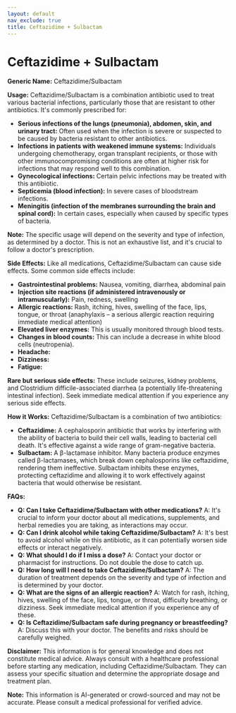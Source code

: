 ```yaml
---
layout: default
nav_exclude: true
title: Ceftazidime + Sulbactam
---
```


# Ceftazidime + Sulbactam

**Generic Name:** Ceftazidime/Sulbactam

**Usage:** Ceftazidime/Sulbactam is a combination antibiotic used to treat various bacterial infections, particularly those that are resistant to other antibiotics.  It's commonly prescribed for:

* **Serious infections of the lungs (pneumonia), abdomen, skin, and urinary tract:**  Often used when the infection is severe or suspected to be caused by bacteria resistant to other antibiotics.
* **Infections in patients with weakened immune systems:**  Individuals undergoing chemotherapy, organ transplant recipients, or those with other immunocompromising conditions are often at higher risk for infections that may respond well to this combination.
* **Gynecological infections:**  Certain pelvic infections may be treated with this antibiotic.
* **Septicemia (blood infection):**  In severe cases of bloodstream infections.
* **Meningitis (infection of the membranes surrounding the brain and spinal cord):** In certain cases, especially when caused by specific types of bacteria.

**Note:**  The specific usage will depend on the severity and type of infection, as determined by a doctor.  This is not an exhaustive list, and it's crucial to follow a doctor's prescription.


**Side Effects:**  Like all medications, Ceftazidime/Sulbactam can cause side effects. Some common side effects include:

* **Gastrointestinal problems:** Nausea, vomiting, diarrhea, abdominal pain
* **Injection site reactions (if administered intravenously or intramuscularly):** Pain, redness, swelling
* **Allergic reactions:** Rash, itching, hives, swelling of the face, lips, tongue, or throat (anaphylaxis – a serious allergic reaction requiring immediate medical attention)
* **Elevated liver enzymes:**  This is usually monitored through blood tests.
* **Changes in blood counts:**  This can include a decrease in white blood cells (neutropenia).
* **Headache:**
* **Dizziness:**
* **Fatigue:**

**Rare but serious side effects:**  These include seizures, kidney problems, and Clostridium difficile-associated diarrhea (a potentially life-threatening intestinal infection).  Seek immediate medical attention if you experience any serious side effects.


**How it Works:**  Ceftazidime/Sulbactam is a combination of two antibiotics:

* **Ceftazidime:** A cephalosporin antibiotic that works by interfering with the ability of bacteria to build their cell walls, leading to bacterial cell death. It's effective against a wide range of gram-negative bacteria.
* **Sulbactam:** A β-lactamase inhibitor.  Many bacteria produce enzymes called β-lactamases, which break down cephalosporins like ceftazidime, rendering them ineffective. Sulbactam inhibits these enzymes, protecting ceftazidime and allowing it to work effectively against bacteria that would otherwise be resistant.


**FAQs:**

* **Q: Can I take Ceftazidime/Sulbactam with other medications?** A:  It's crucial to inform your doctor about all medications, supplements, and herbal remedies you are taking, as interactions may occur.
* **Q: Can I drink alcohol while taking Ceftazidime/Sulbactam?** A:  It's best to avoid alcohol while on this antibiotic, as it can potentially worsen side effects or interact negatively.
* **Q: What should I do if I miss a dose?** A:  Contact your doctor or pharmacist for instructions.  Do not double the dose to catch up.
* **Q: How long will I need to take Ceftazidime/Sulbactam?** A:  The duration of treatment depends on the severity and type of infection and is determined by your doctor.
* **Q: What are the signs of an allergic reaction?** A:  Watch for rash, itching, hives, swelling of the face, lips, tongue, or throat, difficulty breathing, or dizziness. Seek immediate medical attention if you experience any of these.
* **Q:  Is Ceftazidime/Sulbactam safe during pregnancy or breastfeeding?** A:  Discuss this with your doctor.  The benefits and risks should be carefully weighed.


**Disclaimer:** This information is for general knowledge and does not constitute medical advice. Always consult with a healthcare professional before starting any medication, including Ceftazidime/Sulbactam.  They can assess your specific situation and determine the appropriate dosage and treatment plan.


**Note:** This information is AI-generated or crowd-sourced and may not be accurate. Please consult a medical professional for verified advice.